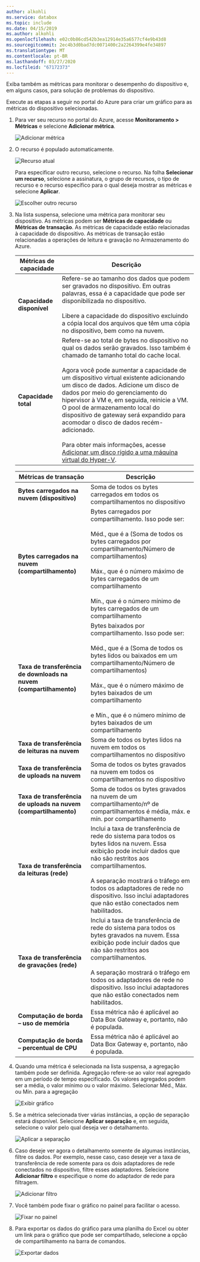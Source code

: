 ```yaml
---
author: alkohli
ms.service: databox
ms.topic: include
ms.date: 04/15/2019
ms.author: alkohli
ms.openlocfilehash: e02c0b86cd542b3ea12914e35a6577cf4e9b43d8
ms.sourcegitcommit: 2ec4b3d0bad7dc0071400c2a2264399e4fe34897
ms.translationtype: MT
ms.contentlocale: pt-BR
ms.lasthandoff: 03/27/2020
ms.locfileid: "67172373"
---
```

Exiba também as métricas para monitorar o desempenho do dispositivo e, em alguns casos, para solução de problemas do dispositivo.

Execute as etapas a seguir no portal do Azure para criar um gráfico para as métricas do dispositivo selecionadas.

1. Para ver seu recurso no portal do Azure, acesse **Monitoramento > Métricas** e selecione **Adicionar métrica**.

    ![Adicionar métrica](media/data-box-edge-gateway-view-metrics/view-metrics-1.png)

2. O recurso é populado automaticamente.  

    ![Recurso atual](media/data-box-edge-gateway-view-metrics/view-metrics-2.png)

    Para especificar outro recurso, selecione o recurso. Na folha **Selecionar um recurso**, selecione a assinatura, o grupo de recursos, o tipo de recurso e o recurso específico para o qual deseja mostrar as métricas e selecione **Aplicar**.

    ![Escolher outro recurso](media/data-box-edge-gateway-view-metrics/view-metrics-3.png)

3. Na lista suspensa, selecione uma métrica para monitorar seu dispositivo. As métricas podem ser **Métricas de capacidade** ou **Métricas de transação**. As métricas de capacidade estão relacionadas à capacidade do dispositivo. As métricas de transação estão relacionadas a operações de leitura e gravação no Armazenamento do Azure.

    |Métricas de capacidade                     |Descrição  |
    |-------------------------------------|-------------|
    |**Capacidade disponível**               | Refere-se ao tamanho dos dados que podem ser gravados no dispositivo. Em outras palavras, essa é a capacidade que pode ser disponibilizada no dispositivo. <br></br>Libere a capacidade do dispositivo excluindo a cópia local dos arquivos que têm uma cópia no dispositivo, bem como na nuvem.        |
    |**Capacidade total**                   | Refere-se ao total de bytes no dispositivo no qual os dados serão gravados. Isso também é chamado de tamanho total do cache local. <br></br> Agora você pode aumentar a capacidade de um dispositivo virtual existente adicionando um disco de dados. Adicione um disco de dados por meio do gerenciamento do hipervisor à VM e, em seguida, reinicie a VM. O pool de armazenamento local do dispositivo de gateway será expandido para acomodar o disco de dados recém-adicionado. <br></br>Para obter mais informações, acesse [Adicionar um disco rígido a uma máquina virtual do Hyper-V](https://www.youtube.com/watch?v=EWdqUw9tTe4). |
    
    |Métricas de transação              | Descrição         |
    |-------------------------------------|---------|
    |**Bytes carregados na nuvem (dispositivo)**    | Soma de todos os bytes carregados em todos os compartilhamentos no dispositivo        |
    |**Bytes carregados na nuvem (compartilhamento)**     | Bytes carregados por compartilhamento. Isso pode ser: <br></br> Méd., que é a (Soma de todos os bytes carregados por compartilhamento/Número de compartilhamentos)  <br></br>Máx., que é o número máximo de bytes carregados de um compartilhamento <br></br>Mín., que é o número mínimo de bytes carregados de um compartilhamento      |
    |**Taxa de transferência de downloads na nuvem (compartilhamento)**| Bytes baixados por compartilhamento. Isso pode ser: <br></br> Méd., que é a (Soma de todos os bytes lidos ou baixados em um compartilhamento/Número de compartilhamentos) <br></br> Máx., que é o número máximo de bytes baixados de um compartilhamento<br></br> e Mín., que é o número mínimo de bytes baixados de um compartilhamento  |
    |**Taxa de transferência de leituras na nuvem**            | Soma de todos os bytes lidos na nuvem em todos os compartilhamentos no dispositivo     |
    |**Taxa de transferência de uploads na nuvem**          | Soma de todos os bytes gravados na nuvem em todos os compartilhamentos no dispositivo     |
    |**Taxa de transferência de uploads na nuvem (compartilhamento)**  | Soma de todos os bytes gravados na nuvem de um compartilhamento/nº de compartilhamentos é média, máx. e mín. por compartilhamento      |
    |**Taxa de transferência da leituras (rede)**           | Inclui a taxa de transferência de rede do sistema para todos os bytes lidos na nuvem. Essa exibição pode incluir dados que não são restritos aos compartilhamentos. <br></br>A separação mostrará o tráfego em todos os adaptadores de rede no dispositivo. Isso inclui adaptadores que não estão conectados nem habilitados.      |
    |**Taxa de transferência de gravações (rede)**       | Inclui a taxa de transferência de rede do sistema para todos os bytes gravados na nuvem. Essa exibição pode incluir dados que não são restritos aos compartilhamentos. <br></br>A separação mostrará o tráfego em todos os adaptadores de rede no dispositivo. Isso inclui adaptadores que não estão conectados nem habilitados.          |
    |**Computação de borda – uso de memória**      | Essa métrica não é aplicável ao Data Box Gateway e, portanto, não é populada.          |
    |**Computação de borda – percentual de CPU**    | Essa métrica não é aplicável ao Data Box Gateway e, portanto, não é populada.         |

4. Quando uma métrica é selecionada na lista suspensa, a agregação também pode ser definida. Agregação refere-se ao valor real agregado em um período de tempo especificado. Os valores agregados podem ser a média, o valor mínimo ou o valor máximo. Selecionar Méd., Máx. ou Mín. para a agregação

    ![Exibir gráfico](media/data-box-edge-gateway-view-metrics/view-metrics-4.png)

5. Se a métrica selecionada tiver várias instâncias, a opção de separação estará disponível. Selecione **Aplicar separação** e, em seguida, selecione o valor pelo qual deseja ver o detalhamento.

    ![Aplicar a separação](media/data-box-edge-gateway-view-metrics/view-metrics-5.png)

6. Caso deseje ver agora o detalhamento somente de algumas instâncias, filtre os dados. Por exemplo, nesse caso, caso deseje ver a taxa de transferência de rede somente para os dois adaptadores de rede conectados no dispositivo, filtre esses adaptadores. Selecione **Adicionar filtro** e especifique o nome do adaptador de rede para filtragem.

    ![Adicionar filtro](media/data-box-edge-gateway-view-metrics/view-metrics-6.png)

7. Você também pode fixar o gráfico no painel para facilitar o acesso.

    ![Fixar no painel](media/data-box-edge-gateway-view-metrics/view-metrics-7.png)

8. Para exportar os dados do gráfico para uma planilha do Excel ou obter um link para o gráfico que pode ser compartilhado, selecione a opção de compartilhamento na barra de comandos.

    ![Exportar dados](media/data-box-edge-gateway-view-metrics/view-metrics-8.png)